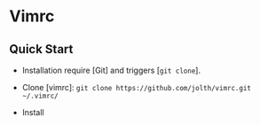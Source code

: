 # Vimrc

## Quick Start
- Installation require [Git] and triggers [`git clone`].

- Clone [vimrc]:
    `git clone https://github.com/jolth/vimrc.git ~/.vimrc/`

- Install
